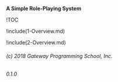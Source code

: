 

**A Simple Role-Playing System**

!TOC

!include(1-Overview.md)

!include(2-Overview.md)

###### (c) 2018 Gateway Programming School, Inc.

###### 0.1.0